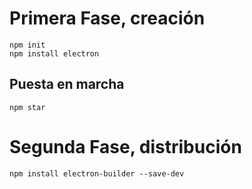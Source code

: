 # Primera Fase, creación

`npm init`  
`npm install electron`
  

## Puesta en marcha  

`npm star`

# Segunda Fase, distribución    

`npm install electron-builder --save-dev`

